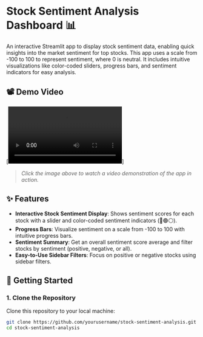 # Stock Sentiment Analysis Dashboard 📊

An interactive Streamlit app to display stock sentiment data, enabling quick insights into the market sentiment for top stocks. This app uses a scale from -100 to 100 to represent sentiment, where 0 is neutral. It includes intuitive visualizations like color-coded sliders, progress bars, and sentiment indicators for easy analysis.

## 📽 Demo Video
[![Stock Sentiment Analysis Demo](media/demo.mp4)]
> _Click the image above to watch a video demonstration of the app in action._

## ✨ Features
- **Interactive Stock Sentiment Display**: Shows sentiment scores for each stock with a slider and color-coded sentiment indicators (🔴🟢⚪️).
- **Progress Bars**: Visualize sentiment on a scale from -100 to 100 with intuitive progress bars.
- **Sentiment Summary**: Get an overall sentiment score average and filter stocks by sentiment (positive, negative, or all).
- **Easy-to-Use Sidebar Filters**: Focus on positive or negative stocks using sidebar filters.

## 🚀 Getting Started

### 1. Clone the Repository
Clone this repository to your local machine:
```bash
git clone https://github.com/yourusername/stock-sentiment-analysis.git
cd stock-sentiment-analysis
